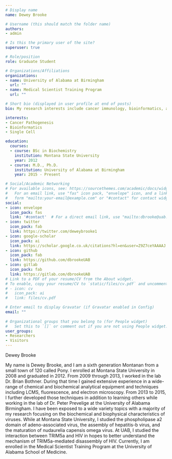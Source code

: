 ```yaml
---
# Display name
name: Dewey Brooke

# Username (this should match the folder name)
authors:
- admin

# Is this the primary user of the site?
superuser: true

# Role/position
role: Graduate Student

# Organizations/Affiliations
organizations:
- name: University of Alabama at Birmingham
  url: ""
- name: Medical Scientist Training Program
  url: ""

# Short bio (displayed in user profile at end of posts)
bio: My research interests include cancer immunology, bioinformatics, and ovarian cancer pathogenesis.

interests:
- Cancer Pathogenesis 
- Bioinformatics
- Single Cell 

education:
  courses:
  - course: BSc in Biochemistry
    institution: Montana State University
    year: 2012
  - course: M.D., Ph.D.
    institution: University of Alabama at Birmingham
    year: 2015 - Present

# Social/Academic Networking
# For available icons, see: https://sourcethemes.com/academic/docs/widgets/#icons
#   For an email link, use "fas" icon pack, "envelope" icon, and a link in the
#   form "mailto:your-email@example.com" or "#contact" for contact widget.
social:
- icon: envelope
  icon_pack: fas
  link: '#contact'  # For a direct email link, use "mailto:dbrooke@uab.edu".
- icon: twitter
  icon_pack: fab
  link: https://twitter.com/deweybrooke1
- icon: google-scholar
  icon_pack: ai
  link: https://scholar.google.co.uk/citations?hl=en&user=Z9Z7ceYAAAAJ
- icon: github
  icon_pack: fab
  link: https://github.com/dbrookeUAB
- icon: gitlab
  icon_pack: fab
  link: https://gitlab.com/dbrookeUAB
# Link to a PDF of your resume/CV from the About widget.
# To enable, copy your resume/CV to `static/files/cv.pdf` and uncomment the lines below.  
# - icon: cv
#   icon_pack: ai
#   link: files/cv.pdf

# Enter email to display Gravatar (if Gravatar enabled in Config)
email: ""
  
# Organizational groups that you belong to (for People widget)
#   Set this to `[]` or comment out if you are not using People widget.  
user_groups:
- Researchers
- Visitors
---
```


Dewey Brooke

My name is Dewey Brooke, and I am a sixth generation Montanan from a small town of 120 called Pony. I enrolled at Montana State University in 2008 and graduated in 2012. From 2009 through 2013, I worked in the lab Dr. Brian Bothner. During that time I gained extensive experience in a wide-range of chemical and biochemical analytical equipment and techniques including LCMS, fluorescence, and electron microscopy. From 2013 to 2015, I further developed those techniques in addition to learning others while working in the lab of Dr. Peter Prevelige at the University of Alabama Birmingham.  I have been exposed to a wide variety topics with a majority of my research focusing on the biochemical and biophysical characteristics of viruses. While at Montana State University, I studied the phospholipase a2 domain of adeno-associated virus, the assembly of hepatitis-b virus, and the maturation of nudaurelia capensis omega virus. At UAB, I studied the interaction between TRIM5a and HIV in hopes to better understand the mechanism of TRIM5a-mediated disassembly of HIV.  Currently, I am enrolled in the Medical Scientist Training Program at the University of Alabama School of Medicine.  

